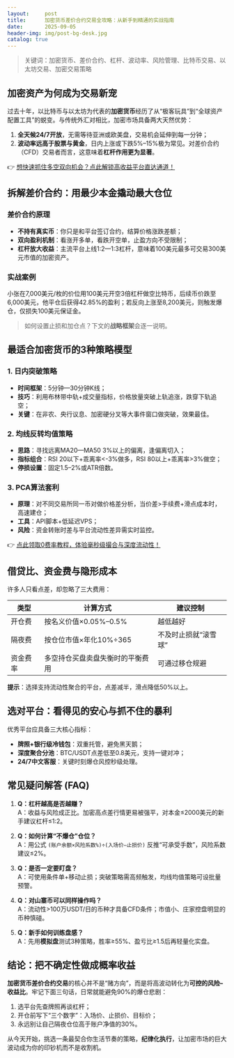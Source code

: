 ```yaml
---
layout:     post
title:      加密货币差价合约交易全攻略：从新手到精通的实战指南
date:       2025-09-05
header-img: img/post-bg-desk.jpg
catalog: true
---
```


> 关键词：加密货币、差价合约、杠杆、波动率、风险管理、比特币交易、以太坊交易、加密交易策略

## 加密资产为何成为交易新宠

过去十年，以比特币与以太坊为代表的**加密货币**经历了从“极客玩具”到“全球资产配置工具”的蜕变。与传统外汇对相比，加密市场具备两大天然优势：

1. **全天候24/7开放**，无需等待亚洲或欧美盘，交易机会延伸到每一分钟；
2. **波动率远高于股票与黄金**，日内上涨或下跌5%–15%极为常见。对差价合约（CFD）交易者而言，这意味着**杠杆作用更为显著**。

👉 [想快速抓住多空双向机会？点此解锁高收益平台直达通道！](https://okxdog.com/)

## 拆解差价合约：用最少本金撬动最大仓位

### 差价合约原理
- **不持有真实币**：你只是和平台签订合约，结算价格涨跌差额；
- **双向盈利机制**：看涨开多单，看跌开空单，止盈方向不受限制；
- **杠杆放大收益**：主流平台上线1:2—1:3杠杆，意味着100美元最多可交易300美元市值的加密资产。

### 实战案例
小张在7,000美元/枚的价位用100美元开空3倍杠杆做空比特币，后续币价跌至6,000美元，他平仓后获得42.85%的盈利；若反向上涨至8,200美元，则触发爆仓，仅损失100美元保证金。

> 如何设置止损和加仓点？下文的**战略框架**会逐一说明。

## 最适合加密货币的3种策略模型

### 1. 日内突破策略
- **时间框架**：5分钟—30分钟K线；
- **技巧**：利用布林带中轨+成交量指标，价格放量突破上轨追涨，跌穿下轨追空；
- **关键**：在非农、央行议息、加密硬分叉等大事件窗口做突破，效果最佳。

### 2. 均线反转均值策略
- **思路**：寻找远离MA20—MA50 3%以上的偏离，逢偏离切入；
- **指标组合**：RSI 20以下+乖离率<-3%做多，RSI 80以上+乖离率>3%做空；
- **停损设置**：固定1.5–2%或ATR倍数。

### 3. PCA算法套利
- **原理**：对不同交易所同一币对做价格差分析，当价差>手续费+滑点成本时，高速建仓；
- **工具**：API脚本+低延迟VPS；
- **风险**：资金转账时差与平台流动性差异需实时监控。

👉 [点此领取0费率教程，体验毫秒级撮合与深度流动性！](https://okxdog.com/)

## 借贷比、资金费与隐形成本

许多人只看点差，却忽略了三大费用：

| 类型     | 计算方式                           | 建议控制 |
|----------|------------------------------------|----------|
| 开仓费   | 按名义价值×0.05%–0.5%              | 越低越好 |
| 隔夜费   | 按仓位市值×年化10%÷365             | 不及时止损就“滚雪球” |
| 资金费率 | 多空持仓买盘卖盘失衡时的平衡费用   | 可通过移仓规避 |

**提示**：选择支持流动性聚合的平台，点差减半，滑点降低50%以上。

## 选对平台：看得见的安心与抓不住的暴利

优秀平台应具备三大核心指标：

- **牌照+银行级冷钱包**：双重托管，避免黑天鹅；
- **深度聚合分池**：BTC/USDT点差低至0.8美元，支持一键对冲；
- **24/7中文客服**：关键时刻爆仓风控秒级处理。

## 常见疑问解答 (FAQ)

1. **Q：杠杆越高是否越赚？**  
   A：收益与风险成正比。加密高点差行情更易被强平，对本金≤2000美元的新手建议杠杆≤1:2。

2. **Q：如何计算“不爆仓”仓位？**  
   A：用公式 `(账户余额×风险系数%)÷(入场价–止损价)` 反推“可承受手数”，风险系数建议≤2%。

3. **Q：是否一定要盯盘？**  
   A：可使用条件单+移动止损；突破策略需高频触发，均线均值策略可设批量预警。

4. **Q：对山寨币可以同样操作吗？**  
   A：流动性>100万USDT/日的币种才具备CFD条件；市值小、庄家控盘明显的币种慎碰。

5. **Q：新手如何训练盘感？**  
   A：先用**模拟盘**测试3种策略，胜率≥55%、盈亏比≥1.5后再轻量化实盘。

## 结论：把不确定性做成概率收益

**加密货币差价合约交易**的核心并不是“赌方向”，而是将高波动转化为**可控的风险–收益比**。牢记下面三句话，日常就能避免90%的爆仓悲剧：

1. 选平台先查牌照再谈杠杆；  
2. 开仓前写下“三个数字”：入场价、止损价、目标价；  
3. 永远别让自己隔夜仓位高于账户净值的30%。

从今天开始，挑选一条最契合你生活节奏的策略，**纪律化执行**，让加密市场的巨大波动成为你的印钞机而不是收割机。
